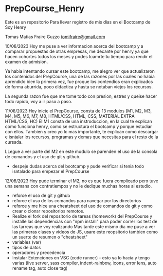 # PrepCourse_Henry
Este es un repositorio Para llevar registro de mis dias en el Bootcamp de Soy Henry

Tomas Matias Fraire Guzzo
tomifraire@gmail.com

10/08/2023
Hoy me puse a ver informacion acerca del bootcamp y a comparar propuestas de otras empresas, me decante por henry ya que hacen cohortes todos los meses y podes toamrte tu tiempo para rendir el examen de admision. 

Ya habia intentando cursar este bootcamp, me alegro ver que actualizaron los contenidos del PrepCourse, una de las razones por las cuales no habia aprendido bien la primera vez, fue proque los contendios eran explicados de forma aburrida, poco didactica y hasta se notaban viejos los recursos.

La segunda razon fue que me tome todo con presion, estres y queise hacer todo rapido, voy a ir paso a paso.

11/08/2023
Hoy inicie el PrepCourse, consta de 13 modulos (M1, M2, M3, M4, M5, M6, M7, M8, HTML/CSS, HTML, CSS, MATERIAL EXTRA HTML/CSS, HC)
El M1 consta de una instroduccion, en la cual te explican como funciona henry, como se estructura el bootcamp y porque estudiar con ellos.
Tambien y creo yo lo mas importante, te explican como descargar e isntalar los recursos, programas y demas que necesitas para el resto de la cursada. 

LLegue a ver parte del M2 en este modulo se parenden el uso de la consola de comandos y el uso de git y github.

+ despeje dudas acerca del bootcamp y pude verificar si tenia todo isntalado para empezar el PrepCourse

12/08/2023
Hoy pude terminar el M2, no es que fuera complicado pero tuve una semana con contratiempos y no le dedique muchas horas al estudio.
+ reforce el uso de git y github
+ reforce el uso de los comandos para navegar por los directorios
+ reforce y me hice una cheatsheet del uso de comandos de git y como crear o clonar repositorios remotos.
+ Realize el fork del repositorio de tareas (homework) del PrepCourse y installe las dependencias con "npm install" para poder correr los test de las tarreas que voy realizando
Mas tarde este mismo dia me puse a ver las primeras clases y videos de JS, usare este reopsitorio tambien como un suerte de resumen o "cheatsheet"
+ variables (var)
+ tipos de datos
+ operadores y precedencia
+ Instalar Extenciones en VSC (code runner) - esto ya lo hacia y tengo varias (live server, sass compiler, indent-rainbow, icons, error lens, auto rename tag, auto close tag)

